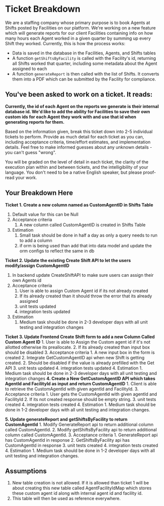 # Ticket Breakdown
We are a staffing company whose primary purpose is to book Agents at Shifts posted by Facilities on our platform. We're working on a new feature which will generate reports for our client Facilities containing info on how many hours each Agent worked in a given quarter by summing up every Shift they worked. Currently, this is how the process works:

- Data is saved in the database in the Facilities, Agents, and Shifts tables
- A function `getShiftsByFacility` is called with the Facility's id, returning all Shifts worked that quarter, including some metadata about the Agent assigned to each
- A function `generateReport` is then called with the list of Shifts. It converts them into a PDF which can be submitted by the Facility for compliance.

## You've been asked to work on a ticket. It reads:

**Currently, the id of each Agent on the reports we generate is their internal database id. We'd like to add the ability for Facilities to save their own custom ids for each Agent they work with and use that id when generating reports for them.**


Based on the information given, break this ticket down into 2-5 individual tickets to perform. Provide as much detail for each ticket as you can, including acceptance criteria, time/effort estimates, and implementation details. Feel free to make informed guesses about any unknown details - you can't guess "wrong".


You will be graded on the level of detail in each ticket, the clarity of the execution plan within and between tickets, and the intelligibility of your language. You don't need to be a native English speaker, but please proof-read your work.

## Your Breakdown Here
**Ticket 1. Create a new column named as CustomAgentID in Shifts Table**
   1. Default value for this can be Null
   2. Acceptance criteria
      1. A new column called CustomAgentID is created in Shifts Table
   3. Estimation
      1. Small task should be done in half a day as only a query needs to run to add a column
      2. if orm is being used than add that into data model and update the orm configs to reflect the same in db

**Ticket 2. Update the existing Create Shift API to let the users modify/assign CustomAgentID**
   1. In backend update CreateShiftAPI to make sure users can assign their own Agents id
   2. Acceptance criteria
      1. User is able to assign Custom Agent id if its not already created 
      2. If its already created than it should throw the error that its already assigned
      3. unit tests updated
      4. integration tests updated
   3. Estimation
      1. Medium task should be done in 2-3 developer days with all unit testing and integration changes
      
**Ticket 3. Update Frontend Create Shift form to add a new Column Called Custom Agent ID**
    1.  User is able to Assign the Custom agent id if it's not allotted otherwise its preallocate.
    2. If its already created than input box should be disabled
    3. Acceptance criteria
        1. A new input box in the form is created
        2. Integrate GetCustomAgentID api when new Shift is getting created.
        2. Should be disabled if the value is already prefilled with the Get API
        3. unit tests updated
        4. integration tests updated
    4. Estimation
        1. Medium task should be done in 2-3 developer days with all unit testing and integration changes
**4. Create a New GetCustomAgentID API which takes AgentId and FacilityId as input and return CustomAgentID** 
    1. Client is able to retrieve the CustomAgentId with given agentId and FacilityId.
    3. Acceptance criteria
        1. User gets the CustomAgentId with given agentId and FacilityId
        2. If its not created response should be empty string.
        3. unit tests created
        4. integration tests created
    4. Estimation
        1. Medium task should be done in 1-2 developer days with all unit testing and integration changes.

**5. Update generateReport and getShiftsByFacility to return CustomAgentId**
    1. Modify GenerateReport api to return additional column called  CustomAgentId.
    2. Modify getShiftsByFacility api to return additional column called  CustomAgentId.
    3. Acceptance criteria
        1. GenerateReport api has CustomAgentId in response
        2. GetShiftsByFacility api has CustomAgentId in response
        3. unit tests created
        4. integration tests created
    4. Estimation
        1. Medium task should be done in 1-2 developer days with all unit testing and integration changes.


## Assumptions
1. New table creation is not allowed. If it is allowed than ticket 1 will be about creating this new table called AgentFacilityIdMap which stores these custom agent id along with internal agent id and facility id.
2. This table will then be used as reference everywhere.